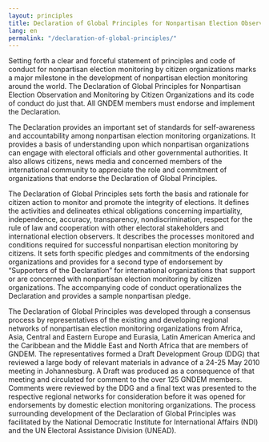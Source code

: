 ```yaml
---
layout: principles
title: Declaration of Global Principles for Nonpartisan Election Observation and Monitoring by Citizen Organizations
lang: en
permalink: "/declaration-of-global-principles/"
---
```


Setting forth a clear and forceful statement of principles and code of conduct for nonpartisan election monitoring by citizen organizations marks a major milestone in the development of nonpartisan election monitoring around the world. The Declaration of Global Principles for Nonpartisan Election Observation and Monitoring by Citizen Organizations and its code of conduct do just that. All GNDEM members must endorse and implement the Declaration.

The Declaration provides an important set of standards for self-awareness and accountability among nonpartisan election monitoring organizations. It provides a basis of understanding upon which nonpartisan organizations can engage with electoral officials and other governmental authorities. It also allows citizens, news media and concerned members of the international community to appreciate the role and commitment of organizations that endorse the Declaration of Global Principles.

The Declaration of Global Principles sets forth the basis and rationale for citizen action to monitor and promote the integrity of elections. It defines the activities and delineates ethical obligations concerning impartiality, independence, accuracy, transparency, nondiscrimination, respect for the rule of law and cooperation with other electoral stakeholders and international election observers. It describes the processes monitored and conditions required for successful nonpartisan election monitoring by citizens. It sets forth specific pledges and commitments of the endorsing organizations and provides for a second type of endorsement by “Supporters of the Declaration” for international organizations that support or are concerned with nonpartisan election monitoring by citizen organizations. The accompanying code of conduct operationalizes the Declaration and provides a sample nonpartisan pledge.

The Declaration of Global Principles was developed through a consensus process by representatives of the existing and developing regional networks of nonpartisan election monitoring organizations from Africa, Asia, Central and Eastern Europe and Eurasia, Latin American America and the Caribbean and the Middle East and North Africa that are members of GNDEM. The representatives formed a Draft Development Group (DDG) that reviewed a large body of relevant materials in advance of a 24-25 May 2010 meeting in Johannesburg. A Draft was produced as a consequence of that meeting and circulated for comment to the over 125 GNDEM members. Comments were reviewed by the DDG and a final text was presented to the respective regional networks for consideration before it was opened for endorsements by domestic election monitoring organizations. The process surrounding development of the Declaration of Global Principles was facilitated by the National Democratic Institute for International Affairs (NDI) and the UN Electoral Assistance Division (UNEAD).